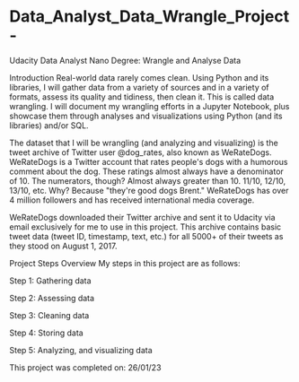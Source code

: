 # Data_Analyst_Data_Wrangle_Project-
Udacity Data Analyst Nano Degree: Wrangle and Analyse Data 

Introduction
Real-world data rarely comes clean.
Using Python and its libraries, I will gather data from a variety of sources and in a variety of formats, assess its quality and tidiness, then clean it. 
This is called data wrangling.
I will document my wrangling efforts in a Jupyter Notebook, plus showcase them through analyses and visualizations using Python (and its libraries) and/or SQL.

The dataset that I will be wrangling (and analyzing and visualizing) is the tweet archive of Twitter user @dog_rates, also known as WeRateDogs.
WeRateDogs is a Twitter account that rates people's dogs with a humorous comment about the dog.
These ratings almost always have a denominator of 10.
The numerators, though? Almost always greater than 10. 11/10, 12/10, 13/10, etc.
Why? Because "they're good dogs Brent." WeRateDogs has over 4 million followers and has received international media coverage.

WeRateDogs downloaded their Twitter archive and sent it to Udacity via email exclusively for me to use in this project.
This archive contains basic tweet data (tweet ID, timestamp, text, etc.) for all 5000+ of their tweets as they stood on August 1, 2017.


Project Steps Overview
My steps in this project are as follows:

Step 1: Gathering data

Step 2: Assessing data

Step 3: Cleaning data

Step 4: Storing data

Step 5: Analyzing, and visualizing data

This project was completed on: 26/01/23
